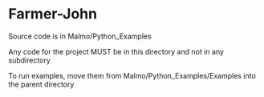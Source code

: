 # Farmer-John

Source code is in Malmo/Python_Examples

Any code for the project MUST be in this directory and not in any subdirectory

To run examples, move them from Malmo/Python_Examples/Examples into the parent directory
